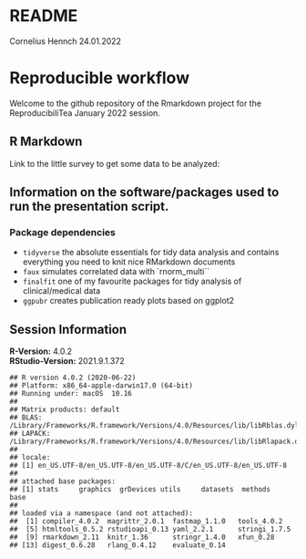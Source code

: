 README
================
Cornelius Hennch
24.01.2022

# Reproducible workflow

Welcome to the github repository of the Rmarkdown project for the
ReproducibiliTea January 2022 session.

## R Markdown

Link to the little survey to get some data to be analyzed:

## Information on the software/packages used to run the presentation script.

### Package dependencies

-   `tidyverse` the absolute essentials for tidy data analysis and
    contains everything you need to knit nice RMarkdown documents
-   `faux` simulates correlated data with \`rnorm_multi\`\`
-   `finalfit` one of my favourite packages for tidy analysis of
    clinical/medical data
-   `ggpubr` creates publication ready plots based on ggplot2

## Session Information

**R-Version:** 4.0.2  
**RStudio-Version:** 2021.9.1.372

    ## R version 4.0.2 (2020-06-22)
    ## Platform: x86_64-apple-darwin17.0 (64-bit)
    ## Running under: macOS  10.16
    ## 
    ## Matrix products: default
    ## BLAS:   /Library/Frameworks/R.framework/Versions/4.0/Resources/lib/libRblas.dylib
    ## LAPACK: /Library/Frameworks/R.framework/Versions/4.0/Resources/lib/libRlapack.dylib
    ## 
    ## locale:
    ## [1] en_US.UTF-8/en_US.UTF-8/en_US.UTF-8/C/en_US.UTF-8/en_US.UTF-8
    ## 
    ## attached base packages:
    ## [1] stats     graphics  grDevices utils     datasets  methods   base     
    ## 
    ## loaded via a namespace (and not attached):
    ##  [1] compiler_4.0.2  magrittr_2.0.1  fastmap_1.1.0   tools_4.0.2    
    ##  [5] htmltools_0.5.2 rstudioapi_0.13 yaml_2.2.1      stringi_1.7.5  
    ##  [9] rmarkdown_2.11  knitr_1.36      stringr_1.4.0   xfun_0.28      
    ## [13] digest_0.6.28   rlang_0.4.12    evaluate_0.14
